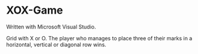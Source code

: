 # XOX-Game

Written with Microsoft Visual Studio.

Grid with X or O. The player who manages to place three of their marks in a horizontal, vertical or diagonal row wins.
